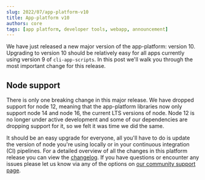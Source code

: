 ```yaml
---
slug: 2022/07/app-platform-v10
title: App-platform v10
authors: core
tags: [app platform, developer tools, webapp, announcement]
---
```


We have just released a new major version of the app-platform: version 10. Upgrading to version 10 should be relatively easy for all apps currently using version 9 of `cli-app-scripts`. In this post we'll walk you through the most important change for this release.

<!--truncate-->
## Node support

There is only one breaking change in this major release. We have dropped support for node 12, meaning that the app-platform libraries now only support node 14 and node 16, the current LTS versions of node. Node 12 is no longer under active development and some of our dependencies are dropping support for it, so we felt it was time we did the same.

It should be an easy upgrade for everyone, all you'll have to do is update the version of node you're using locally or in your continuous integration (CI) pipelines. For a detailed overview of all the changes in this platform release you can view the [changelog](https://github.com/dhis2/app-platform/blob/master/CHANGELOG.md#1000-2022-07-26). If you have questions or encounter any issues please let us know via any of the options on [our community support page](https://developers.dhis2.org/community/support).
